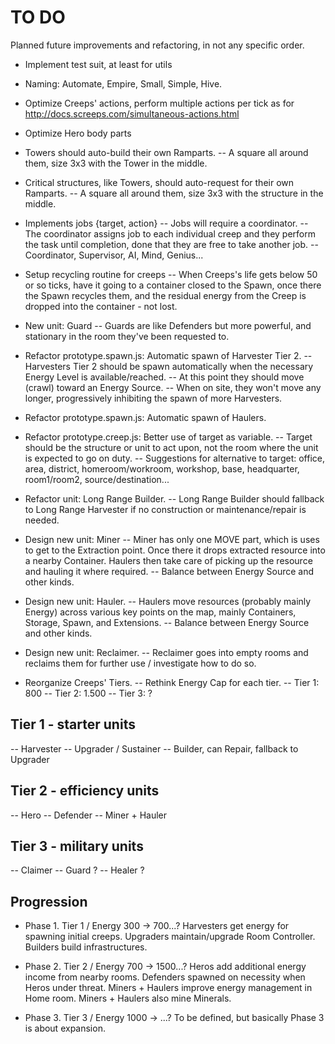 # TO DO
Planned future improvements and refactoring, in not any specific order.

- Implement test suit, at least for utils

- Naming: Automate, Empire, Small, Simple, Hive.

- Optimize Creeps' actions, perform multiple actions per tick as for http://docs.screeps.com/simultaneous-actions.html

- Optimize Hero body parts

- Towers should auto-build their own Ramparts.
	-- A square all around them, size 3x3 with the Tower in the middle.

- Critical structures, like Towers, should auto-request for their own Ramparts.
	-- A square all around them, size 3x3 with the structure in the middle.

- Implements jobs {target, action}
	-- Jobs will require a coordinator.
	-- The coordinator assigns job to each individual creep and they perform the task until completion, done that they are free to take another job.
	-- Coordinator, Supervisor, AI, Mind, Genius...

- Setup recycling routine for creeps
	-- When Creeps's life gets below 50 or so ticks, have it going to a container closed to the Spawn, once there the Spawn recycles them, and the residual energy from the Creep is dropped into the container - not lost.

- New unit: Guard
	-- Guards are like Defenders but more powerful, and stationary in the room they've been requested to.

- Refactor prototype.spawn.js: Automatic spawn of Harvester Tier 2.
-- Harvesters Tier 2 should be spawn automatically when the necessary Energy Level is available/reached.
-- At this point they should move (crawl) toward an Energy Source.
-- When on site, they won't move any longer, progressively inhibiting the spawn of more Harvesters.

- Refactor prototype.spawn.js: Automatic spawn of Haulers.

- Refactor prototype.creep.js: Better use of target as variable.
-- Target should be the structure or unit to act upon, not the room where the unit is expected to go on duty.
-- Suggestions for alternative to target: office, area, district, homeroom/workroom, workshop, base, headquarter, room1/room2, source/destination...

- Refactor unit: Long Range Builder.
-- Long Range Builder should fallback to Long Range Harvester if no construction or maintenance/repair is needed.

- Design new unit: Miner
-- Miner has only one MOVE part, which is uses to get to the Extraction point. Once there it drops extracted resource into a nearby Container. Haulers then take care of picking up the resource and hauling it where required.
-- Balance between Energy Source and other kinds.

- Design new unit: Hauler.
-- Haulers move resources (probably mainly Energy) across various key points on the map, mainly Containers, Storage, Spawn, and Extensions.
-- Balance between Energy Source and other kinds.

- Design new unit: Reclaimer.
-- Reclaimer goes into empty rooms and reclaims them for further use / investigate how to do so.

- Reorganize Creeps' Tiers.
-- Rethink Energy Cap for each tier.
-- Tier 1: 800
-- Tier 2: 1.500
-- Tier 3: ?

## Tier 1 - starter units
-- Harvester
-- Upgrader / Sustainer
-- Builder, can Repair, fallback to Upgrader

## Tier 2 - efficiency units
-- Hero
-- Defender
-- Miner + Hauler

## Tier 3 - military units
-- Claimer
-- Guard ?
-- Healer ?

## Progression
- Phase 1. Tier 1 / Energy 300 -> 700...?
	Harvesters get energy for spawning initial creeps.
	Upgraders maintain/upgrade Room Controller.
	Builders build infrastructures.
	
- Phase 2. Tier 2 / Energy 700 -> 1500...?
	Heros add additional energy income from nearby rooms.
	Defenders spawned on necessity when Heros under threat.
	Miners + Haulers improve energy management in Home room.
	Miners + Haulers also mine Minerals.

- Phase 3. Tier 3 / Energy 1000 -> ...?
	To be defined, but basically Phase 3 is about expansion.

